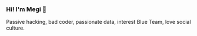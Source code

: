 ### Hi! I'm Megi 👋

Passive hacking, bad coder, passionate data, interest Blue Team, love social culture.
